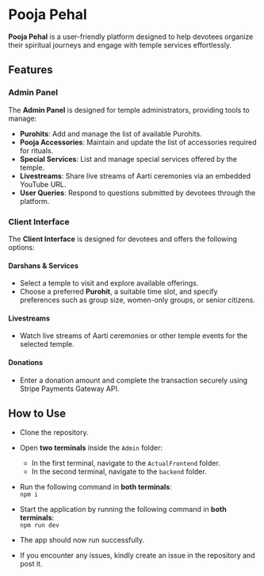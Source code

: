 # Pooja Pehal  

**Pooja Pehal** is a user-friendly platform designed to help devotees organize their spiritual journeys and engage with temple services effortlessly.  

## Features  

### Admin Panel  
The **Admin Panel** is designed for temple administrators, providing tools to manage:  
- **Purohits**: Add and manage the list of available Purohits.  
- **Pooja Accessories**: Maintain and update the list of accessories required for rituals.  
- **Special Services**: List and manage special services offered by the temple.  
- **Livestreams**: Share live streams of Aarti ceremonies via an embedded YouTube URL.  
- **User Queries**: Respond to questions submitted by devotees through the platform.  

### Client Interface  
The **Client Interface** is designed for devotees and offers the following options:  

#### Darshans & Services  
- Select a temple to visit and explore available offerings.  
- Choose a preferred **Purohit**, a suitable time slot, and specify preferences such as group size, women-only groups, or senior citizens.  

#### Livestreams  
- Watch live streams of Aarti ceremonies or other temple events for the selected temple.  

#### Donations  
- Enter a donation amount and complete the transaction securely using Stripe Payments Gateway API.  

## How to Use

- Clone the repository.  
- Open **two terminals** inside the `Admin` folder:  
  - In the first terminal, navigate to the `ActualFrontend` folder.  
  - In the second terminal, navigate to the `backend` folder.  
- Run the following command in **both terminals**:  
  `npm i`  
    
- Start the application by running the following command in **both terminals**:    
  `npm run dev`  
    
- The app should now run successfully.  
- If you encounter any issues, kindly create an issue in the repository and post it.  
